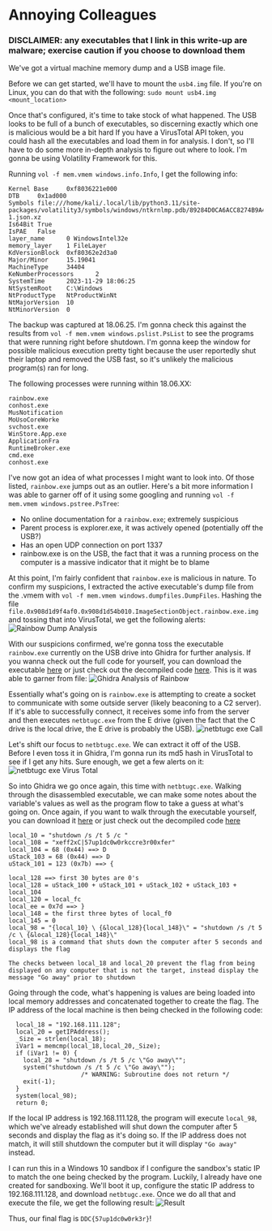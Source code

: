 # Annoying Colleagues
### DISCLAIMER: any executables that I link in this write-up are malware; exercise caution if you choose to download them
We've got a virtual machine memory dump and a USB image file.

Before we can get started, we'll have to mount the `usb4.img` file. If you're on Linux, you can do that with the following: `sudo mount usb4.img <mount_location>`

Once that's configured, it's time to take stock of what happened. The USB looks to be full of a bunch of executables, so discerning exactly which one is malicious would be a bit hard If you have a VirusTotal API token, you could hash all the executables and load them in for analysis. I don't, so I'll have to do some more in-depth analysis to figure out where to look. I'm gonna be using Volatility Framework for this.

Running `vol -f mem.vmem windows.info.Info`, I get the following info:
```
Kernel Base     0xf8036221e000
DTB     0x1ad000
Symbols file:///home/kali/.local/lib/python3.11/site-packages/volatility3/symbols/windows/ntkrnlmp.pdb/89284D0CA6ACC8274B9A44BD5AF9290B-1.json.xz
Is64Bit True
IsPAE   False
layer_name      0 WindowsIntel32e
memory_layer    1 FileLayer
KdVersionBlock  0xf80362e2d3a0
Major/Minor     15.19041
MachineType     34404
KeNumberProcessors      2
SystemTime      2023-11-29 18:06:25
NtSystemRoot    C:\Windows
NtProductType   NtProductWinNt
NtMajorVersion  10
NtMinorVersion  0
```
The backup was captured at 18.06.25. I'm gonna check this against the results from `vol -f mem.vmem windows.pslist.PsList` to see the programs that were running right before shutdown. I'm gonna keep the window for possible malicious execution pretty tight because the user reportedly shut their laptop and removed the USB fast, so it's unlikely the malicious program(s) ran for long.

The following processes were running within 18.06.XX:
```
rainbow.exe
conhost.exe
MusNotification
MoUsoCoreWorke
svchost.exe
WinStore.App.exe
ApplicationFra
RuntimeBroker.exe
cmd.exe
conhost.exe
```

I've now got an idea of what processes I might want to look into. Of those listed, `rainbow.exe` jumps out as an outlier. Here's a bit more information I was able to garner off of it using some googling and running `vol -f mem.vmem windows.pstree.PsTree`:
- No online documentation for a `rainbow.exe`; extremely suspicious
- Parent process is explorer.exe, it was actively opened (potentially off the USB?)
- Has an open UDP connection on port 1337
- rainbow.exe is on the USB, the fact that it was a running process on the computer is a massive indicator that it might be to blame

At this point, I'm fairly confident that `rainbow.exe` is malicious in nature. To confirm my suspicions, I extracted the active executable's dump file from the .vmem with `vol -f mem.vmem windows.dumpfiles.DumpFiles`. Hashing the file `file.0x908d1d9f4af0.0x908d1d54b010.ImageSectionObject.rainbow.exe.img` and tossing that into VirusTotal, we get the following alerts:
![Rainbow Dump Analysis](https://github.com/Jacob-Hegy/DDC-2024-Write-Ups/assets/85857129/ade8565a-078f-4075-a166-855c07d032cd)

With our suspicions confirmed, we're gonna toss the executable `rainbow.exe` currently on the USB drive into Ghidra for further analysis. If you wanna check out the full code for yourself, you can download the executable [here](https://github.com/Jacob-Hegy/DDC-2024-Write-Ups/blob/main/Forensics/rainbow.exe) or just check out the decompiled code [here](https://github.com/Jacob-Hegy/DDC-2024-Write-Ups/blob/main/Forensics/rainbow%20Decompiled.c). This is it was able to garner from file:
![Ghidra Analysis of Rainbow](https://github.com/Jacob-Hegy/DDC-2024-Write-Ups/assets/85857129/d7f75ce6-0528-4ce0-8f76-b23a8a662fb3)

Essentially what's going on is `rainbow.exe` is attempting to create a socket to communicate with some outside server (likely beaconing to a C2 server). If it's able to successfully connect, it receives some info from the server and then executes `netbtugc.exe` from the E drive (given the fact that the C drive is the local drive, the E drive is probably the USB).
![netbtugc exe Call](https://github.com/Jacob-Hegy/DDC-2024-Write-Ups/assets/85857129/f179249c-7652-4419-9843-5a633247c230)

Let's shift our focus to `netbtugc.exe`. We can extract it off of the USB. Before I even toss it in Ghidra, I'm gonna run its md5 hash in VirusTotal to see if I get any hits. Sure enough, we get a few alerts on it:
![netbtugc exe Virus Total](https://github.com/Jacob-Hegy/DDC-2024-Write-Ups/assets/85857129/4d0d244e-4e88-4c40-aa05-6153bd0ce640)

So into Ghidra we go once again, this time with `netbtugc.exe`. Walking through the disassembled executable, we can make some notes about the variable's values as well as the program flow to take a guess at what's going on. Once again, if you want to walk through the executable yourself, you can download it [here](https://github.com/Jacob-Hegy/DDC-2024-Write-Ups/blob/main/Forensics/netbtugc.exe) or just check out the decompiled code [here](https://github.com/Jacob-Hegy/DDC-2024-Write-Ups/blob/main/Forensics/netbtugc%20Decompiled.c)
```
local_10 = "shutdown /s /t 5 /c "
local_108 = "xeff2xC|57up1dc0w0rkccre3r00xfer"
local_104 = 68 (0x44) ==> D
uStack_103 = 68 (0x44) ==> D
uStack_101 = 123 (0x7b) ==> {

local_128 ==> first 30 bytes are 0's
local_128 = uStack_100 + uStack_101 + uStack_102 + uStack_103 + local_104
local_120 = local_fc
local_ee = 0x7d ==> }
local_148 = the first three bytes of local_f0
local_145 = 0
local_98 = "{local_10} \ {&local_128}{local_148}\" = "shutdown /s /t 5 /c \ {&local_128}{local_148}\"
local_98 is a command that shuts down the computer after 5 seconds and displays the flag

The checks between local_18 and local_20 prevent the flag from being displayed on any computer that is not the target, instead display the message "Go away" prior to shutdown
```
Going through the code, what's happening is values are being loaded into local memory addresses and concatenated together to create the flag. The IP address of the local machine is then being checked in the following code:
```
  local_18 = "192.168.111.128";
  local_20 = getIPAddress();
  _Size = strlen(local_18);
  iVar1 = memcmp(local_18,local_20,_Size);
  if (iVar1 != 0) {
    local_28 = "shutdown /s /t 5 /c \"Go away\"";
    system("shutdown /s /t 5 /c \"Go away\"");
                    /* WARNING: Subroutine does not return */
    exit(-1);
  }
  system(local_98);
  return 0;
```
If the local IP address is 192.168.111.128, the program will execute `local_98`, which we've already established will shut down the computer after 5 seconds and display the flag as it's doing so. If the IP address does not match, it will still shutdown the computer but it will display `"Go away"` instead.

I can run this in a Windows 10 sandbox if I configure the sandbox's static IP to match the one being checked by the program. Luckily, I already have one created for sandboxing. We'll boot it up, configure the static IP address to 192.168.111.128, and download `netbtugc.exe`. Once we do all that and execute the file, we get the following result:
![Result](https://github.com/Jacob-Hegy/DDC-2024-Write-Ups/assets/85857129/4272fcb6-4002-4d15-98f5-f15645d6d367)

Thus, our final flag is `DDC{57up1dc0w0rk3r}`!
